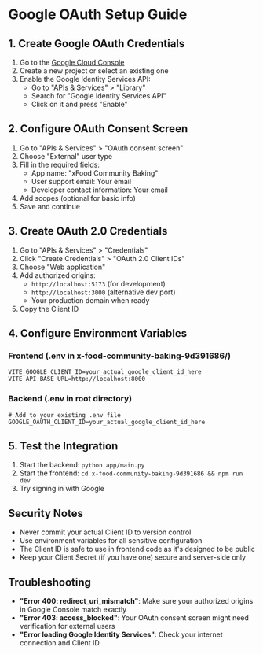 # Google OAuth Setup Guide

## 1. Create Google OAuth Credentials

1. Go to the [Google Cloud Console](https://console.cloud.google.com/)
2. Create a new project or select an existing one
3. Enable the Google Identity Services API:
   - Go to "APIs & Services" > "Library"
   - Search for "Google Identity Services API"
   - Click on it and press "Enable"

## 2. Configure OAuth Consent Screen

1. Go to "APIs & Services" > "OAuth consent screen"
2. Choose "External" user type
3. Fill in the required fields:
   - App name: "xFood Community Baking"
   - User support email: Your email
   - Developer contact information: Your email
4. Add scopes (optional for basic info)
5. Save and continue

## 3. Create OAuth 2.0 Credentials

1. Go to "APIs & Services" > "Credentials"
2. Click "Create Credentials" > "OAuth 2.0 Client IDs"
3. Choose "Web application"
4. Add authorized origins:
   - `http://localhost:5173` (for development)
   - `http://localhost:3000` (alternative dev port)
   - Your production domain when ready
5. Copy the Client ID

## 4. Configure Environment Variables

### Frontend (.env in x-food-community-baking-9d391686/)
```env
VITE_GOOGLE_CLIENT_ID=your_actual_google_client_id_here
VITE_API_BASE_URL=http://localhost:8000
```

### Backend (.env in root directory)
```env
# Add to your existing .env file
GOOGLE_OAUTH_CLIENT_ID=your_actual_google_client_id_here
```

## 5. Test the Integration

1. Start the backend: `python app/main.py`
2. Start the frontend: `cd x-food-community-baking-9d391686 && npm run dev`
3. Try signing in with Google

## Security Notes

- Never commit your actual Client ID to version control
- Use environment variables for all sensitive configuration
- The Client ID is safe to use in frontend code as it's designed to be public
- Keep your Client Secret (if you have one) secure and server-side only

## Troubleshooting

- **"Error 400: redirect_uri_mismatch"**: Make sure your authorized origins in Google Console match exactly
- **"Error 403: access_blocked"**: Your OAuth consent screen might need verification for external users
- **"Error loading Google Identity Services"**: Check your internet connection and Client ID